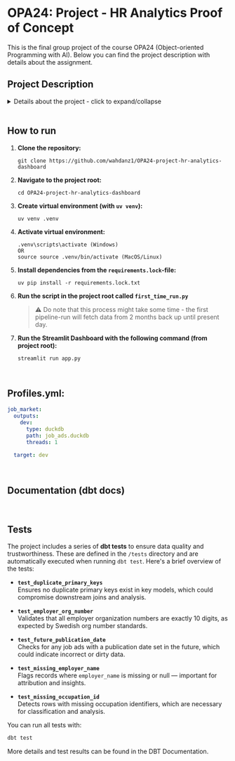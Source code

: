 # OPA24: Project - HR Analytics Proof of Concept
This is the final group project of the course OPA24 (Object-oriented Programming with AI). Below you can find the project description with details about the assignment.

## Project Description
<details>
<summary>Details about the project - click to expand/collapse</summary>

### Purpose
The project aims to implement the modern data stack to solve a real-world problem. In addition to using a certain number of techniques, there is a focus on working together in a data team. This includes both agile development and being able to use Git and GitHub in a team

### Scenario
Imagine you are a data engineer for a HR agency. Here's an overview of the business model of this agency:


Talent acquisition specialists work with different occupation fields. According to the opening job ads on Arbetsförmedlingen, they will:
- search and contact potential candidates from LinkedIn
- contact and market those potential candidates to corresponding employers

Therefore, they constantly analyze job ads in order to understand which types of candidates they should approach. Currently, every begining of the week, they manually browse the homepage of Arbetsförmedlingen and download a list of opening job ads to guide their work over the week. However, they are not able to draw insights from these job ads as:
- the information is messy
- they have spent too much time to manually collect and clean data so that they do not have much time to analyze the data, which is important to improve the efficiency of their work


Now, you are given a task to create a data pipeline for the team of talent acquisition specialists to:
- automate the data extraction from Jobtech API of Arbetsförmedlingen
- transform and structure data according to a dimensional model
- design a dashboard for talent acquisition specialists to analyse numbers of vacancies by city, by occupation and by employment types etc, for each of the occupation fields
</details>

<br>

## How to run
1. **Clone the repository:**
    ```git bash
    git clone https://github.com/wahdanz1/OPA24-project-hr-analytics-dashboard
2. **Navigate to the project root:**
    ```git bash
    cd OPA24-project-hr-analytics-dashboard
3. **Create virtual environment (with ```uv venv```):**
    ```git bash
    uv venv .venv
4. **Activate virtual environment:**
    ```git bash
    .venv\scripts\activate (Windows)
    OR
    source source .venv/bin/activate (MacOS/Linux)
5. **Install dependencies from the ```requirements.lock```-file:**
    ```git bash
    uv pip install -r requirements.lock.txt
6. **Run the script in the project root called ```first_time_run.py```**
    > ⚠️ Do note that this process might take some time - the first pipeline-run will fetch data from 2 months back up until present day.
7. **Run the Streamlit Dashboard with the following command (from project root):**
    ```git bash
    streamlit run app.py
<br>

## Profiles.yml:
```yml
job_market:
  outputs:
    dev:
      type: duckdb
      path: job_ads.duckdb
      threads: 1

  target: dev
```

<br>

## Documentation (dbt docs)

<br>

## Tests
The project includes a series of **dbt tests** to ensure data quality and trustworthiness. These are defined in the `/tests` directory and are automatically executed when running `dbt test`. Here's a brief overview of the tests:

- **`test_duplicate_primary_keys`**  
  Ensures no duplicate primary keys exist in key models, which could compromise downstream joins and analysis.

- **`test_employer_org_number`**  
  Validates that all employer organization numbers are exactly 10 digits, as expected by Swedish org number standards.

- **`test_future_publication_date`**  
  Checks for any job ads with a publication date set in the future, which could indicate incorrect or dirty data.

- **`test_missing_employer_name`**  
  Flags records where `employer_name` is missing or null — important for attribution and insights.

- **`test_missing_occupation_id`**  
  Detects rows with missing occupation identifiers, which are necessary for classification and analysis.

You can run all tests with:

```bash
dbt test
```
More details and test results can be found in the DBT Documentation.
